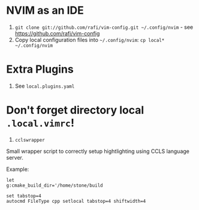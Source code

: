 # NVIM as an IDE

1. `git clone git://github.com/rafi/vim-config.git ~/.config/nvim` - see
   https://github.com/rafi/vim-config
1. Copy local configuration files into `~/.config/nvim`: `cp local*
   ~/.config/nvim`

# Extra Plugins

1. See `local.plugins.yaml`

# Don't forget directory local `.local.vimrc`!

1. `cclswrapper`

Small wrapper script to correctly setup hightlighting using CCLS language
server.

Example:

    let
    g:cmake_build_dir='/home/stone/build

    set tabstop=4
    autocmd FileType cpp setlocal tabstop=4 shiftwidth=4

